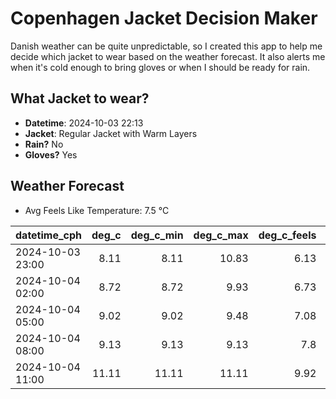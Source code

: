 
# Copenhagen Jacket Decision Maker

Danish weather can be quite unpredictable, so I created this app to help me decide which jacket to wear based on the weather forecast. 
It also alerts me when it's cold enough to bring gloves or when I should be ready for rain.

## What Jacket to wear?

- **Datetime**: 2024-10-03 22:13
- **Jacket**: Regular Jacket with Warm Layers
- **Rain?** No
- **Gloves?** Yes

## Weather Forecast
- Avg Feels Like Temperature: 7.5 °C

| datetime_cph     |   deg_c |   deg_c_min |   deg_c_max |   deg_c_feels | weather   | wind   | rain   |
|:-----------------|--------:|------------:|------------:|--------------:|:----------|:-------|:-------|
| 2024-10-03 23:00 |    8.11 |        8.11 |       10.83 |          6.13 | Clear     | Low    | None   |
| 2024-10-04 02:00 |    8.72 |        8.72 |        9.93 |          6.73 | Clear     | Low    | None   |
| 2024-10-04 05:00 |    9.02 |        9.02 |        9.48 |          7.08 | Clear     | Low    | None   |
| 2024-10-04 08:00 |    9.13 |        9.13 |        9.13 |          7.8  | Clear     | Low    | None   |
| 2024-10-04 11:00 |   11.11 |       11.11 |       11.11 |          9.92 | Clear     | Low    | None   |
        